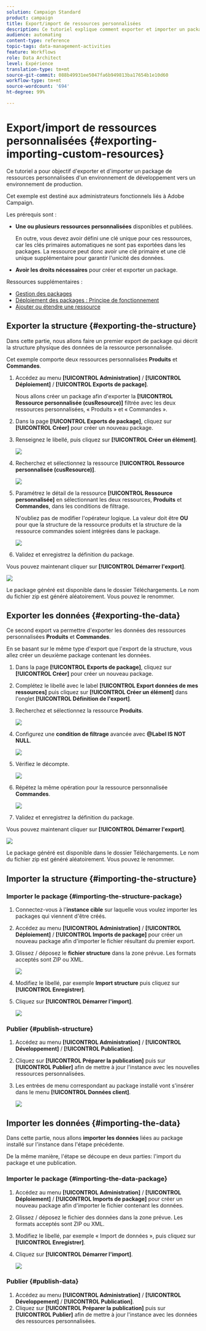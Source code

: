 ```yaml
---
solution: Campaign Standard
product: campaign
title: Export/import de ressources personnalisées
description: Ce tutoriel explique comment exporter et importer un package de ressources personnalisées.
audience: automating
content-type: reference
topic-tags: data-management-activities
feature: Workflows
role: Data Architect
level: Expérience
translation-type: tm+mt
source-git-commit: 088b49931ee5047fa6b949813ba17654b1e10d60
workflow-type: tm+mt
source-wordcount: '694'
ht-degree: 99%

---
```



# Export/import de ressources personnalisées {#exporting-importing-custom-resources}

Ce tutoriel a pour objectif d&#39;exporter et d&#39;importer un package de ressources personnalisées d&#39;un environnement de développement vers un environnement de production.

Cet exemple est destiné aux administrateurs fonctionnels liés à Adobe Campaign.

Les prérequis sont :

* **Une ou plusieurs ressources personnalisées** disponibles et publiées.

   En outre, vous devez avoir défini une clé unique pour ces ressources, car les clés primaires automatiques ne sont pas exportées dans les packages. La ressource peut donc avoir une clé primaire et une clé unique supplémentaire pour garantir l&#39;unicité des données.
* **Avoir les droits nécessaires** pour créer et exporter un package.

Ressources supplémentaires :

* [Gestion des packages](../../automating/using/managing-packages.md)
* [Déploiement des packages : Principe de fonctionnement](../../developing/using/data-model-concepts.md)
* [Ajouter ou étendre une ressource](../../developing/using/key-steps-to-add-a-resource.md)

## Exporter la structure {#exporting-the-structure}

Dans cette partie, nous allons faire un premier export de package qui décrit la structure physique des données de la ressource personnalisée.

Cet exemple comporte deux ressources personnalisées **Produits** et **Commandes**.

1. Accédez au menu **[!UICONTROL Administration]** / **[!UICONTROL Déploiement]** / **[!UICONTROL Exports de package]**.

   Nous allons créer un package afin d&#39;exporter la **[!UICONTROL Ressource personnalisée (cusResource)]** filtrée avec les deux ressources personnalisées, « Produits » et « Commandes ».

1. Dans la page **[!UICONTROL Exports de package]**, cliquez sur **[!UICONTROL Créer]** pour créer un nouveau package.
1. Renseignez le libellé, puis cliquez sur **[!UICONTROL Créer un élément]**.

   ![](assets/cusresources_export1.png)

1. Recherchez et sélectionnez la ressource **[!UICONTROL Ressource personnalisée (cusResource)]**.

   ![](assets/cusresources_export2.png)

1. Paramétrez le détail de la ressource **[!UICONTROL Ressource personnalisée]** en sélectionnant les deux ressources, **Produits** et **Commandes**, dans les conditions de filtrage.

   N&#39;oubliez pas de modifier l&#39;opérateur logique. La valeur doit être **OU** pour que la structure de la ressource produits et la structure de la ressource commandes soient intégrées dans le package.

   ![](assets/cusresources_export3.png)

1. Validez et enregistrez la définition du package.

Vous pouvez maintenant cliquer sur **[!UICONTROL Démarrer l&#39;export]**.

![](assets/cusresources_export4.png)

Le package généré est disponible dans le dossier Téléchargements. Le nom du fichier zip est généré aléatoirement. Vous pouvez le renommer.

## Exporter les données {#exporting-the-data}

Ce second export va permettre d&#39;exporter les données des ressources personnalisées **Produits** et **Commandes**.

En se basant sur le même type d&#39;export que l&#39;export de la structure, vous allez créer un deuxième package contenant les données.

1. Dans la page **[!UICONTROL Exports de package]**, cliquez sur **[!UICONTROL Créer]** pour créer un nouveau package.
1. Complétez le libellé avec le label **[!UICONTROL Export données de mes ressources]** puis cliquez sur **[!UICONTROL Créer un élément]** dans l&#39;onglet **[!UICONTROL Définition de l&#39;export]**.
1. Recherchez et sélectionnez la ressource **Produits**.

   ![](assets/cusresources_exportdata1.png)

1. Configurez une **condition de filtrage** avancée avec **@Label IS NOT NULL**.

   ![](assets/cusresources_exportdata2.png)

1. Vérifiez le décompte.

   ![](assets/cusresources_exportdata3.png)

1. Répétez la même opération pour la ressource personnalisée **Commandes**.

   ![](assets/cusresources_exportdata4.png)

1. Validez et enregistrez la définition du package.

Vous pouvez maintenant cliquer sur **[!UICONTROL Démarrer l&#39;export]**.

![](assets/cusresources_exportdata5.png)

Le package généré est disponible dans le dossier Téléchargements. Le nom du fichier zip est généré aléatoirement. Vous pouvez le renommer.

## Importer la structure {#importing-the-structure}

### Importer le package {#importing-the-structure-package}

1. Connectez-vous à l&#39;**instance cible** sur laquelle vous voulez importer les packages qui viennent d&#39;être créés.
1. Accédez au menu **[!UICONTROL Administration]** / **[!UICONTROL Déploiement]** / **[!UICONTROL Imports de package]** pour créer un nouveau package afin d&#39;importer le fichier résultant du premier export.
1. Glissez / déposez le **fichier structure** dans la zone prévue. Les formats acceptés sont ZIP ou XML.

   ![](assets/cusresources_import2.png)

1. Modifiez le libellé, par exemple **Import structure** puis cliquez sur **[!UICONTROL Enregistrer]**.
1. Cliquez sur **[!UICONTROL Démarrer l&#39;import]**.

   ![](assets/cusresources_import3.png)

### Publier {#publish-structure}

1. Accédez au menu **[!UICONTROL Administration]** / **[!UICONTROL Développement]** / **[!UICONTROL Publication]**.
1. Cliquez sur **[!UICONTROL Préparer la publication]** puis sur **[!UICONTROL Publier]** afin de mettre à jour l&#39;instance avec les nouvelles ressources personnalisées.
1. Les entrées de menu correspondant au package installé vont s&#39;insérer dans le menu **[!UICONTROL Données client]**.

   ![](assets/cusresources_import1.png)

## Importer les données {#importing-the-data}

Dans cette partie, nous allons **importer les données** liées au package installé sur l&#39;instance dans l&#39;étape précédente.

De la même manière, l&#39;étape se découpe en deux parties: l&#39;import du package et une publication.

### Importer le package {#importing-the-data-package}

1. Accédez au menu **[!UICONTROL Administration]** / **[!UICONTROL Déploiement]** / **[!UICONTROL Imports de package]** pour créer un nouveau package afin d&#39;importer le fichier contenant les données.
1. Glissez / déposez le fichier des données dans la zone prévue. Les formats acceptés sont ZIP ou XML.
1. Modifiez le libellé, par exemple « Import de données », puis cliquez sur **[!UICONTROL Enregistrer]**.
1. Cliquez sur **[!UICONTROL Démarrer l&#39;import]**.

   ![](assets/cusresources_importdata.png)

### Publier {#publish-data}

1. Accédez au menu **[!UICONTROL Administration]** / **[!UICONTROL Développement]** / **[!UICONTROL Publication]**.
1. Cliquez sur **[!UICONTROL Préparer la publication]** puis sur **[!UICONTROL Publier]** afin de mettre à jour l&#39;instance avec les données des ressources personnalisées.
